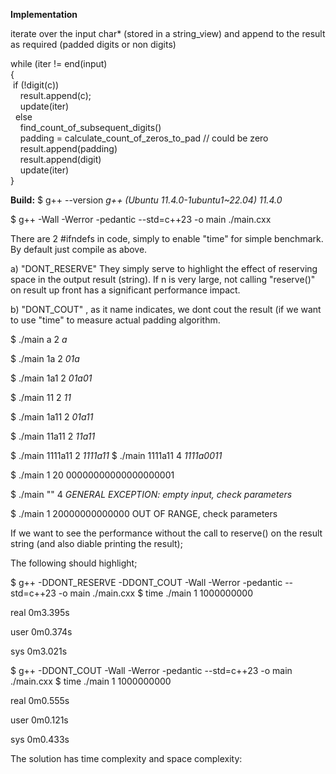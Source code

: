 
**Implementation**

iterate over the input char* (stored in a string_view) and append to the result as required (padded digits or non digits)

while (iter != end(input)  
{  
  &nbsp;if (!digit(c))  
    &nbsp; &nbsp; result.append(c);  
     &nbsp; &nbsp; update(iter)  
   &nbsp; else  
      &nbsp; &nbsp; find_count_of_subsequent_digits()  
      &nbsp; &nbsp; padding = calculate_count_of_zeros_to_pad // could be zero  
      &nbsp; &nbsp; result.append(padding)  
      &nbsp; &nbsp; result.append(digit)  
      &nbsp; &nbsp; update(iter)  
}  

**Build:**
$  g++ --version
*g++ (Ubuntu 11.4.0-1ubuntu1~22.04) 11.4.0*

$ g++ -Wall -Werror -pedantic --std=c++23 -o main ./main.cxx

There are 2 #ifndefs in code, simply to enable "time" for simple benchmark. By default just compile as above.

a) "DONT_RESERVE"  They simply serve to highlight the effect of reserving space in the output result (string). If n is very large, not calling "reserve()" on result up front has a significant performance impact.

b) "DONT_COUT" , as it name indicates, we dont cout the result (if we want to use "time" to measure actual padding algorithm.


$ ./main  a  2
*a*

$ ./main  1a  2
*01a*

$ ./main  1a1  2
*01a01*

$ ./main  11  2
*11*

$ ./main  1a11  2
*01a11*

$ ./main  11a11  2
*11a11*

$ ./main  1111a11  2
*1111a11*
$ ./main  1111a11 4
*1111a0011*

$ ./main  1 20
00000000000000000001

$ ./main  "" 4
*GENERAL EXCEPTION: empty input, check parameters*

$ ./main  1 20000000000000
OUT OF RANGE, check parameters

If we want to see the performance without the call to reserve() on the result string (and also diable printing the result);

The following should highlight;

$ g++ -DDONT_RESERVE -DDONT_COUT  -Wall -Werror -pedantic --std=c++23 -o main ./main.cxx
$ time ./main  1 1000000000

real    0m3.395s

user    0m0.374s

sys     0m3.021s


$ g++  -DDONT_COUT  -Wall -Werror -pedantic --std=c++23 -o main ./main.cxx
$ time ./main  1 1000000000

real    0m0.555s

user    0m0.121s

sys     0m0.433s



The solution has time complexity and space complexity:

